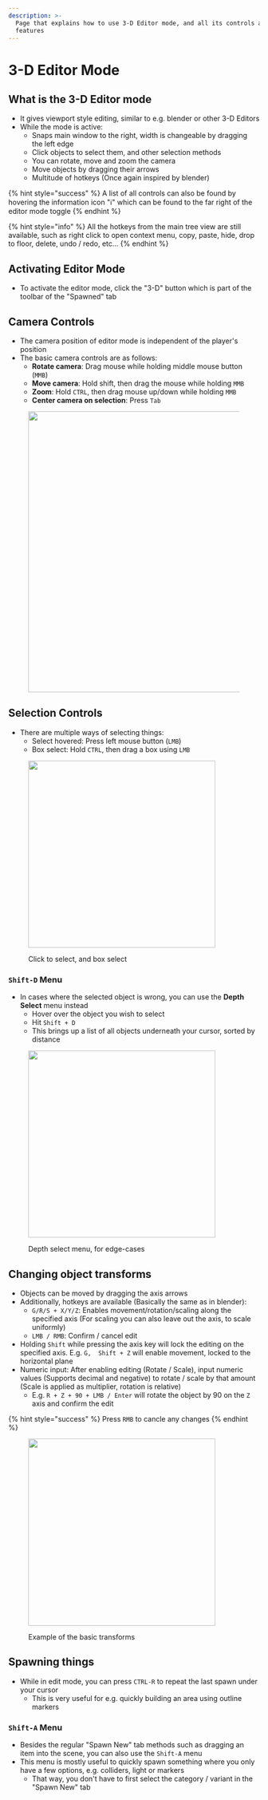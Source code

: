 ```yaml
---
description: >-
  Page that explains how to use 3-D Editor mode, and all its controls and
  features
---
```


# 3-D Editor Mode

## What is the 3-D Editor mode

* It gives viewport style editing, similar to e.g. blender or other 3-D Editors
* While the mode is active:
  * Snaps main window to the right, width is changeable by dragging the left edge
  * Click objects to select them, and other selection methods
  * You can rotate, move and zoom the camera
  * Move objects by dragging their arrows
  * Multitude of hotkeys (Once again inspired by blender)

{% hint style="success" %}
A list of all controls can also be found by hovering the information icon "ℹ" which can be found to the far right of the editor mode toggle
{% endhint %}

{% hint style="info" %}
All the hotkeys from the main tree view are still available, such as right click to open context menu, copy, paste, hide, drop to floor, delete, undo / redo, etc...
{% endhint %}

## Activating Editor Mode

* To activate the editor mode, click the "3-D" button which is part of the toolbar of the "Spawned" tab

## Camera Controls

* The camera position of editor mode is independent of the player's position
* The basic camera controls are as follows:
  * **Rotate camera**: Drag mouse while holding middle mouse button (`MMB`)
  * **Move camera**: Hold shift, then drag the mouse while holding `MMB`
  * **Zoom**: Hold `CTRL`, then drag mouse up/down while holding `MMB`
  * **Center camera on selection**: Press `Tab`

<figure><img src="../../../.gitbook/assets/OSEditModeCameraControls" alt="" width="563"><figcaption></figcaption></figure>

## Selection Controls

* There are multiple ways of selecting things:
  * Select hovered: Press left mouse button (`LMB`)
  * Box select: Hold `CTRL`, then drag a box using `LMB`

<figure><img src="../../../.gitbook/assets/OSSelectMenu" alt="" width="375"><figcaption><p>Click to select, and box select</p></figcaption></figure>

### `Shift-D` Menu

* In cases where the selected object is wrong, you can use the **Depth Select** menu instead
  * Hover over the object you wish to select
  * Hit `Shift + D`
  * This brings up a list of all objects underneath your cursor, sorted by distance

<figure><img src="../../../.gitbook/assets/OSDepthMenu" alt="" width="375"><figcaption><p>Depth select menu, for edge-cases</p></figcaption></figure>

## Changing object transforms

* Objects can be moved by dragging the axis arrows
* Additionally, hotkeys are available (Basically the same as in blender):
  * `G/R/S + X/Y/Z`: Enables movement/rotation/scaling along the specified axis (For scaling you can also leave out the axis, to scale uniformly)
  * `LMB / RMB`: Confirm / cancel edit
* Holding `Shift` while pressing the axis key will lock the editing on the specified axis. E.g. `G,  Shift + Z` will enable movement, locked to the horizontal plane
* Numeric input: After enabling editing (Rotate / Scale), input numeric values (Supports decimal and negative) to rotate / scale by that amount (Scale is applied as multiplier, rotation is relative)
  * E.g. `R + Z + 90 + LMB / Enter` will rotate the object by 90 on the `Z` axis and confirm the edit

{% hint style="success" %}
Press `RMB` to cancle any changes
{% endhint %}

<figure><img src="../../../.gitbook/assets/OSMoveControls" alt="" width="375"><figcaption><p>Example of the basic transforms</p></figcaption></figure>

## Spawning things

* While in edit mode, you can press `CTRL-R` to repeat the last spawn under your cursor
  * This is very useful for e.g. quickly building an area using outline markers

### `Shift-A` Menu

* Besides the regular "Spawn New" tab methods such as dragging an item into the scene, you can also use the `Shift-A` menu
* This menu is mostly useful to quickly spawn something where you only have a few options, e.g. colliders, light or markers
  * That way, you don't have to first select the category / variant in the "Spawn New" tab
